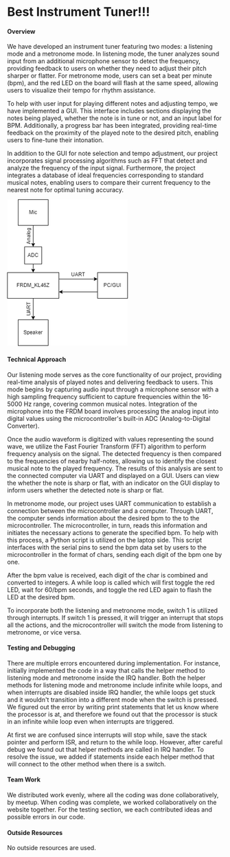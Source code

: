 # Best Instrument Tuner!!!
#### Overview
We have developed an instrument tuner featuring two modes: a listening mode and a metronome mode. In listening mode, the tuner analyzes sound input from an additional microphone sensor to detect the frequency, providing feedback to users on whether they need to adjust their pitch sharper or flatter. For metronome mode, users can set a beat per minute (bpm), and the red LED on the board will flash at the same speed, allowing users to visualize their tempo for rhythm assistance.

To help with user input for playing different notes and adjusting tempo, we have implemented a GUI. This interface includes sections displaying the notes being played, whether the note is in tune or not, and an input label for BPM. Additionally, a progress bar has been integrated, providing real-time feedback on the proximity of the played note to the desired pitch, enabling users to fine-tune their intonation.

In addition to the GUI for note selection and tempo adjustment, our project incorporates signal processing algorithms such as FFT that detect and analyze the frequency of the input signal. Furthermore, the project integrates a database of ideal frequencies corresponding to standard musical notes, enabling users to compare their current frequency to the nearest note for optimal tuning accuracy.

![Alt text for the diagram](/system_diagram.png)

#### Technical Approach
Our listening mode serves as the core functionality of our project, providing real-time analysis of played notes and delivering feedback to users. This mode begins by capturing audio input through a microphone sensor with a high sampling frequency sufficient to capture frequencies within the 16-5000 Hz range, covering common musical notes. Integration of the microphone into the FRDM board involves processing the analog input into digital values using the microcontroller's built-in ADC (Analog-to-Digital Converter).

Once the audio waveform is digitized with values representing the sound wave, we utilize the Fast Fourier Transform (FFT) algorithm to perform frequency analysis on the signal. The detected frequency is then compared to the frequencies of nearby half-notes, allowing us to identify the closest musical note to the played frequency. The results of this analysis are sent to the connected computer via UART and displayed on a GUI. Users can view the whether the note is sharp or flat, with an indicator on the GUI display to inform users whether the detected note is sharp or flat.

In metronome mode, our project uses UART communication to establish a connection between the microcontroller and a computer. Through UART, the computer sends information about the desired bpm to the to the microcontroller. The microcontroller, in turn, reads this information and initiates the necessary actions to generate the specified bpm. To help with this process, a Python script is utilized on the laptop side. This script interfaces with the serial pins to send the bpm data set by users to the microcontroller in the format of chars, sending each digit of the bpm one by one. 

After the bpm value is received, each digit of the char is combined and converted to integers. A while loop is called which will first toggle the red LED, wait for 60/bpm seconds, and toggle the red LED again to flash the LED at the desired bpm. 

To incorporate both the listening and metronome mode, switch 1 is utilized through interrupts. If switch 1 is pressed, it will trigger an interrupt that stops all the actions, and the microcontroller will switch the mode from listening to metronome, or vice versa.

#### Testing and Debugging

There are multiple errors encountered during implementation. For instance, initially implemented the code in a way that calls the helper method to listening mode and metronome inside the IRQ handler. Both the helper methods for listening mode and metronome include infinite while loops, and when interrupts are disabled inside IRQ handler, the while loops get stuck and it wouldn't transition into a different mode when the switch is pressed. We figured out the error by writing print statements that let us know where the processor is at, and therefore we found out that the processor is stuck in an infinite while loop even when interrupts are triggered.

At first we are confused since interrupts will stop while, save the stack pointer and perform ISR, and return to the while loop. However, after careful debug we found out that helper methods are called in IRQ handler. To resolve the issue, we added if statements inside each helper method that will connect to the other method when there is a switch.


#### Team Work 
We distributed work evenly, where all the coding was done collaboratively, by meetup. When coding was complete, we worked collaboratively on the website together. For the testing section, we each contributed ideas and possible errors in our code.

#### Outside Resources
No outside resources are used.




